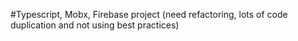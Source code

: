 #Typescript, Mobx, Firebase project (need refactoring, lots of code duplication and not using best practices)
